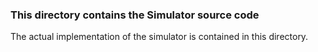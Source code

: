 ### This directory contains the Simulator source code

The actual implementation of the simulator is contained in this directory.